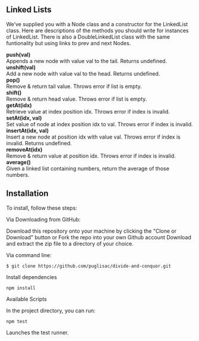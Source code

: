 ## Linked Lists

We’ve supplied you with a Node class and a constructor for the LinkedList class. Here are descriptions of the methods you should write for instances of LinkedList. There is also a DoubleLinkedList class with the same funtionality but using links to prev and next Nodes.

**push(val)**  
Appends a new node with value val to the tail. Returns undefined.  
**unshift(val)**  
Add a new node with value val to the head. Returns undefined.  
**pop()**  
Remove & return tail value. Throws error if list is empty.  
**shift()**  
Remove & return head value. Throws error if list is empty.  
**getAt(idx)**  
Retrieve value at index position idx. Throws error if index is invalid.  
**setAt(idx, val)**  
Set value of node at index position idx to val. Throws error if index is invalid.  
**insertAt(idx, val)**  
Insert a new node at position idx with value val. Throws error if index is invalid. Returns undefined.  
**removeAt(idx)**  
Remove & return value at position idx. Throws error if index is invalid.  
**average()**  
Given a linked list containing numbers, return the average of those numbers.



## Installation
To install, follow these steps:

Via Downloading from GitHub:

Download this repository onto your machine by clicking the "Clone or Download" button or Fork the repo into your own Github account
Download and extract the zip file to a directory of your choice.  

Via command line:

`$ git clone https://github.com/puglisac/divide-and-conquor.git`  

Install dependencies

`npm install`  

Available Scripts  

In the project directory, you can run:    

`npm test`

Launches the test runner.

